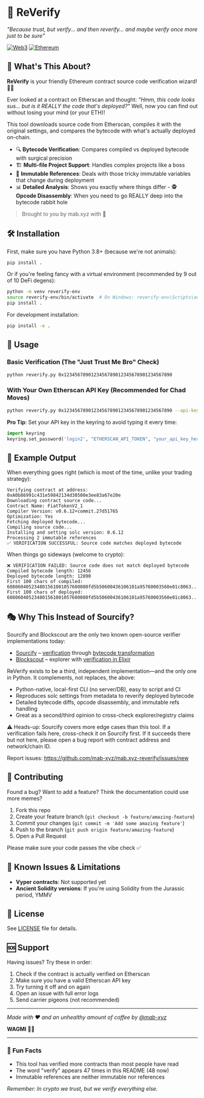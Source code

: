 # 🔮 ReVerify

*"Because trust, but verify... and then reverify... and maybe verify once more just to be sure"*

[![Web3](https://img.shields.io/badge/Web3-Ready-orange.svg)](#)
[![Ethereum](https://img.shields.io/badge/Ethereum-Compatible-purple.svg)](#)

## 🚀 What's This About?

**ReVerify** is your friendly Ethereum contract source code verification wizard! 🧙‍♂️ 

Ever looked at a contract on Etherscan and thought: *"Hmm, this code looks sus... but is it REALLY the code that's deployed?"* Well, now you can find out without losing your mind (or your ETH)!

This tool downloads source code from Etherscan, compiles it with the original settings, and compares the bytecode with what's actually deployed on-chain. 

- 🔍 **Bytecode Verification**: Compares compiled vs deployed bytecode with surgical precision
- 🏗️ **Multi-file Project Support**: Handles complex projects like a boss
- 🔧 **Immutable References**: Deals with those tricky immutable variables that change during deployment
- 📊 **Detailed Analysis**: Shows you exactly where things differ - 🕵️ **Opcode Disassembly**: When you need to go REALLY deep into the bytecode rabbit hole

> Brought to you by mab.xyz with 💜

## 🛠️ Installation

First, make sure you have Python 3.8+ (because we're not animals):

```bash
pip install .
```

Or if you're feeling fancy with a virtual environment (recommended by 9 out of 10 DeFi degens):

```bash
python -m venv reverify-env
source reverify-env/bin/activate  # On Windows: reverify-env\Scripts\activate
pip install .
```

For development installation:

```bash
pip install -e .
```

## 🎯 Usage

### Basic Verification (The "Just Trust Me Bro" Check)

```bash
python reverify.py 0x1234567890123456789012345678901234567890
```

### With Your Own Etherscan API Key (Recommended for Chad Moves)

```bash
python reverify.py 0x1234567890123456789012345678901234567890 --api-key YOUR_API_KEY
```

**Pro Tip**: Set your API key in the keyring to avoid typing it every time:
```python
import keyring
keyring.set_password('login2', "ETHERSCAN_API_TOKEN", "your_api_key_here")
```

## 📝 Example Output

When everything goes right (which is most of the time, unlike your trading strategy):

```
Verifying contract at address: 0xA0b86991c431e59842134d30500e3ee83a67e20e
Downloading contract source code...
Contract Name: FiatTokenV2_1
Compiler Version: v0.6.12+commit.27d51765
Optimization: Yes
Fetching deployed bytecode...
Compiling source code...
Installing and setting solc version: 0.6.12
Processing 2 immutable references
✅ VERIFICATION SUCCESSFUL: Source code matches deployed bytecode
```

When things go sideways (welcome to crypto):

```
❌ VERIFICATION FAILED: Source code does not match deployed bytecode
Compiled bytecode length: 12456
Deployed bytecode length: 12890
First 100 chars of compiled: 608060405234801561001057600080fd5b50600436106101a95760003560e01c8063...
First 100 chars of deployed: 608060405234801561001057600080fd5b50600436106101a95760003560e01c8063...
```

## 🎭 Why This Instead of Sourcify?

Sourcify and Blockscout are the only two known open-source verifier implementations today:
- [Sourcify](https://sourcify.dev/) – [verification](
https://github.com/argotorg/sourcify/blob/staging/packages/lib-sourcify/src/Verification/Verification.ts) through [bytecode transformation](https://github.com/argotorg/sourcify/blob/staging/packages/lib-sourcify/src/Verification/Transformations.ts#L200)
- [Blockscout](https://github.com/blockscout/blockscout) – explorer with [verification in Elixir](https://github.com/blockscout/blockscout/blob/03e4b57557f104c55830d62d3b2905bb603fca44/apps/explorer/lib/explorer/smart_contract/solidity/verifier.ex
)

ReVerify exists to be a third, independent implementation—and the only one in Python. It complements, not replaces, the above:

- Python-native, local-first CLI (no server/DB), easy to script and CI
- Reproduces solc settings from metadata to reverify deployed bytecode
- Detailed bytecode diffs, opcode disassembly, and immutable refs handling
- Great as a second/third opinion to cross-check explorer/registry claims

⚠️ Heads-up: Sourcify covers more edge cases than this tool. If a verification fails here, cross-check it on Sourcify first. If it succeeds there but not here, please open a bug report with contract address and network/chain ID.

Report issues: https://github.com/mab-xyz/mab.xyz-reverify/issues/new

## 🤝 Contributing

Found a bug? Want to add a feature? Think the documentation could use more memes? 

1. Fork this repo
2. Create your feature branch (`git checkout -b feature/amazing-feature`)
3. Commit your changes (`git commit -m 'Add some amazing feature'`)
4. Push to the branch (`git push origin feature/amazing-feature`)
5. Open a Pull Request

Please make sure your code passes the vibe check ✅

## 🐛 Known Issues & Limitations

- **Vyper contracts**: Not supported yet
- **Ancient Solidity versions**: If you're using Solidity from the Jurassic period, YMMV

## 📄 License

See [LICENSE](LICENSE) file for details.


## 🆘 Support

Having issues? Try these in order:

1. Check if the contract is actually verified on Etherscan
2. Make sure you have a valid Etherscan API key
3. Try turning it off and on again
4. Open an issue with full error logs
5. Send carrier pigeons (not recommended)

---

*Made with ❤️ and an unhealthy amount of coffee by [@mab-xyz](https://github.com/mab-xyz)*

**WAGMI** 🚀🌙

---

### 🎪 Fun Facts

- This tool has verified more contracts than most people have read
- The word "verify" appears 47 times in this README (48 now)
- Immutable references are neither immutable nor references

*Remember: In crypto we trust, but we verify everything else.*